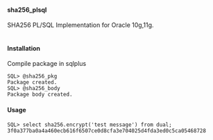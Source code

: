 #### sha256_plsql
SHA256 PL/SQL Implementation for Oracle 10g,11g.
<br><br>
#### Installation
Compile package in sqlplus<br>

```
SQL> @sha256_pkg
Package created.
SQL> @sha256_body
Package body created.
```
#### Usage
```
SQL> select sha256.encrypt('test message') from dual;
3f0a377ba0a4a460ecb616f6507ce0d8cfa3e704025d4fda3ed0c5ca05468728
```

